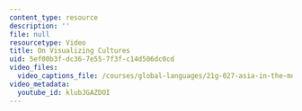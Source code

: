 ```yaml
---
content_type: resource
description: ''
file: null
resourcetype: Video
title: On Visualizing Cultures
uid: 5ef00b3f-dc36-7e55-7f3f-c14d506dc0cd
video_files:
  video_captions_file: /courses/global-languages/21g-027-asia-in-the-modern-world-images-representations-fall-2016/instructor-insights/on-visualizing-cultures/klubJGAZDOI.vtt
video_metadata:
  youtube_id: klubJGAZDOI
---
```

